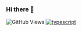 ### Hi there 👋

![GitHub Views](https://komarev.com/ghpvc/?username=iamrajthomas&color=FAC151)
[![typescript](https://img.shields.io/badge/TypeScript-Raj-FAC151.svg?logo=typescript&logoWidth=20)](https://github.com/iamrajthomas)

<!--
**iamrajthomas/iamrajthomas** is a ✨ _special_ ✨ repository because its `README.md` (this file) appears on your GitHub profile.

Here are some ideas to get you started:

- 🔭 I’m currently working on ...
- 🌱 I’m currently learning ...
- 👯 I’m looking to collaborate on ...
- 🤔 I’m looking for help with ...
- 💬 Ask me about ...
- 📫 How to reach me: ...
- 😄 Pronouns: ...
- ⚡ Fun fact: ...
-->
